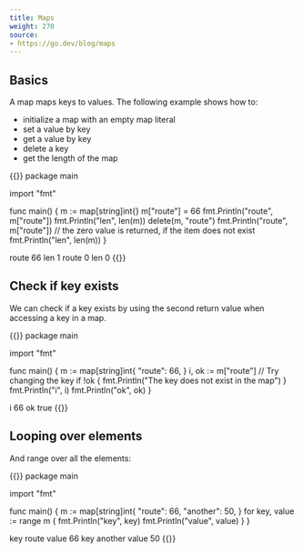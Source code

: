 ```yaml
---
title: Maps
weight: 270
source:
- https://go.dev/blog/maps
---
```



## Basics

A map maps keys to values. The following example shows how to:

* initialize a map with an empty map literal
* set a value by key
* get a value by key
* delete a key
* get the length of the map

{{<go-playground>}}
package main

import "fmt"

func main() {
    m := map[string]int{}
    m["route"] = 66
    fmt.Println("route", m["route"])
    fmt.Println("len", len(m))
    delete(m, "route")
    fmt.Println("route", m["route"]) // the zero value is returned, if the item does not exist
    fmt.Println("len", len(m))
}
<!--output-->
route 66
len 1
route 0
len 0
{{</go-playground>}}


## Check if key exists

We can check if a key exists by using the second return value when accessing a key in a map.

{{<go-playground hl_lines="9-10">}}
package main

import "fmt"

func main() {
    m := map[string]int{
        "route": 66,
    }
    i, ok := m["route"] // Try changing the key
    if !ok {
        fmt.Println("The key does not exist in the map")
    }
    fmt.Println("i", i)
    fmt.Println("ok", ok)
}
<!--output-->
i 66
ok true
{{</go-playground>}}


## Looping over elements

And range over all the elements:

{{<go-playground>}}
package main

import "fmt"

func main() {
    m := map[string]int{
        "route": 66,
        "another": 50,
    }
    for key, value := range m {
      fmt.Println("key", key)
      fmt.Println("value", value)
    }
}
<!--output-->
key route
value 66
key another
value 50
{{</go-playground>}}
